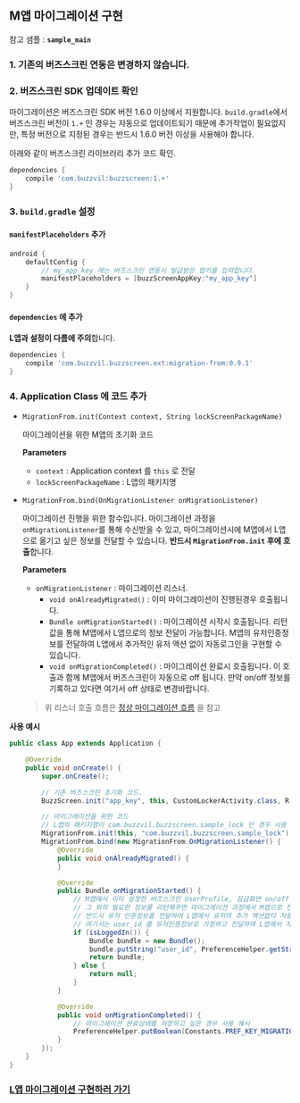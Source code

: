 ## M앱 마이그레이션 구현

참고 샘플 : **`sample_main`**

### 1. 기존의 버즈스크린 연동은 변경하지 않습니다.

### 2. 버즈스크린 SDK 업데이트 확인
마이그레이션은 버즈스크린 SDK 버전 1.6.0 이상에서 지원합니다. `build.gradle`에서 버즈스크린 버전이 `1.+` 인 경우는 자동으로 업데이트되기 때문에 추가작업이 필요없지만, 특정 버전으로 지정된 경우는 반드시 1.6.0 버전 이상을 사용해야 합니다.

아래와 같이 버즈스크린 라이브러리 추가 코드 확인.
```groovy
dependencies {
    compile 'com.buzzvil:buzzscreen:1.+'
}

```

### 3. `build.gradle` 설정

#### `manifestPlaceholders` 추가

```groovy
android {
    defaultConfig {
        // my_app_key 에는 버즈스크린 연동시 발급받은 앱키를 입력합니다.
        manifestPlaceholders = [buzzScreenAppKey:"my_app_key"]
    }
}
```

#### `dependencies` 에 추가
**L앱과 설정이 다름에 주의**합니다.

```groovy
dependencies {
    compile 'com.buzzvil.buzzscreen.ext:migration-from:0.9.1'
}
```

### 4. Application Class 에 코드 추가
- `MigrationFrom.init(Context context, String lockScreenPackageName)`

    마이그레이션을 위한 M앱의 초기화 코드

    **Parameters**
    - `context` : Application context 를 `this` 로 전달
    - `lockScreenPackageName` : L앱의 패키지명

- `MigrationFrom.bind(OnMigrationListener onMigrationListener)`

    마이그레이션 진행을 위한 함수입니다. 마이그레이션 과정을 `onMigrationListener`를 통해 수신받을 수 있고, 마이그레이션시에 M앱에서 L앱으로 옮기고 싶은 정보를 전달할 수 있습니다. **반드시 `MigrationFrom.init` 후에 호출**합니다.

    **Parameters**
    - `onMigrationListener` : 마이그레이션 리스너.
        - `void onAlreadyMigrated()` : 이미 마이그레이션이 진행된경우 호출됩니다.
        - `Bundle onMigrationStarted()` : 마이그레이션 시작시 호출됩니다. 리턴값을 통해 M앱에서 L앱으로의 정보 전달이 가능합니다. M앱의 유저인증정보를 전달하여 L앱에서 추가적인 유저 액션 없이 자동로그인을 구현할 수 있습니다.
        - `void onMigrationCompleted()` : 마이그레이션 완료시 호출됩니다. 이 호출과 함께 M앱에서 버즈스크린이 자동으로 off 됩니다. 만약 on/off 정보를 기록하고 있다면 여기서 off 상태로 변경바랍니다.

    > 위 리스너 호출 흐름은 [정상 마이그레이션 흐름](FULL-MIGRATION-L.md#정상-마이그레이션-흐름) 을 참고

**사용 예시**

```java
public class App extends Application {

    @Override
    public void onCreate() {
        super.onCreate();

        // 기존 버즈스크린 초기화 코드.
        BuzzScreen.init("app_key", this, CustomLockerActivity.class, R.drawable.image_on_fail);

        // 마이그레이션을 위한 코드
        // L앱의 패키지명이 com.buzzvil.buzzscreen.sample_lock 인 경우 사용 예시
        MigrationFrom.init(this, "com.buzzvil.buzzscreen.sample_lock");
        MigrationFrom.bind(new MigrationFrom.OnMigrationListener() {
            @Override
            public void onAlreadyMigrated() {
            }

            @Override
            public Bundle onMigrationStarted() {
                // M앱에서 이미 설정한 버즈스크린 UserProfile, 잠금화면 on/off 정보는 자동으로 L앱으로 전달됩니다.
                // 그 외의 필요한 정보를 리턴해주면 마이그레이션 과정에서 M앱으로 전달됩니다.
                // 반드시 유저 인증정보를 전달하여 L앱에서 유저의 추가 액션없이 자동 로그인이 되도록 구현바랍니다.
                // 여기서는 user_id 를 유저인증정보로 가정하고 전달하여 L앱에서 자동로그인을 구현하였습니다.
                if (isLoggedIn()) {
                    Bundle bundle = new Bundle();
                    bundle.putString("user_id", PreferenceHelper.getString(Constants.PREF_KEY_USER_ID, ""));
                    return bundle;
                } else {
                    return null;
                }
            }

            @Override
            public void onMigrationCompleted() {
                // 마이그레이션 완료상태를 저장하고 싶은 경우 사용 예시
                PreferenceHelper.putBoolean(Constants.PREF_KEY_MIGRATION_COMPLETED, true);
            }
        });
    }
}

```

### [L앱 마이그레이션 구현하러 가기](MIGRATION-L.md)